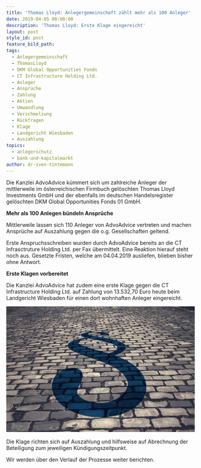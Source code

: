 ```yaml
---
title: 'Thomas Lloyd: Anlegergemeinschaft zählt mehr als 100 Anleger'
date: 2019-04-05 00:00:00
description: 'Thomas Lloyd: Erste Klage eingereicht'
layout: post
style_id: post
feature_bild_path:
tags:
  - Anlegergemeinschaft
  - ThomasLloyd
  - DKM Global Opportunities Fonds
  - CT Infrastructure Holding Ltd.
  - Anleger
  - Ansprüche
  - Zahlung
  - Aktien
  - Umwandlung
  - Verschmelzung
  - Rückfragen
  - Klage
  - Landgericht Wiesbaden
  - Auszahlung
topics:
  - anlegerschutz
  - bank-und-kapitalmarkt
author: dr-sven-tintemann
---
```


Die Kanzlei AdvoAdvice k&uuml;mmert sich um zahlreiche Anleger der mittlerweile im &ouml;sterreichischen Firmbuch gel&ouml;schten Thomas Lloyd Investments GmbH und der ebenfalls im deutschen Handelsregister gel&ouml;schten DKM Global Opportunities Fonds 01 GmbH.

**Mehr als 100 Anlegen b&uuml;ndeln Anspr&uuml;che**

Mittlerweile lassen sich 110 Anleger von AdvoAdvice vertreten und machen Anspr&uuml;che auf Auszahlung gegen die o.g. Gesellschaften geltend.

Erste Anspruchsschreiben wurden durch AdvoAdvice bereits an die CT Infrasctruture Holding Ltd. per Fax &uuml;bermittelt. Eine Reaktion hierauf steht noch aus. Gesetzte Fristen, welche am 04.04.2019 ausliefen, blieben bisher ohne Antwort.

**Erste Klagen vorbereitet**

Die Kanzlei AdvoAdvice hat zudem eine erste Klage gegen die CT Infrastructure Holding Ltd. auf Zahlung von 13.532,70 Euro heute beim Landgericht Wiesbaden f&uuml;r einen dort wohnhaften Anleger eingereicht.

![](/uploads/courts-2962346-1280-2.jpg)

Die Klage richten sich auf Auszahlung und hilfsweise auf Abrechnung der Beteiligung zum jeweiligen K&uuml;ndigungszeitpunkt.

Wir werden &uuml;ber den Verlauf der Prozesse weiter berichten.